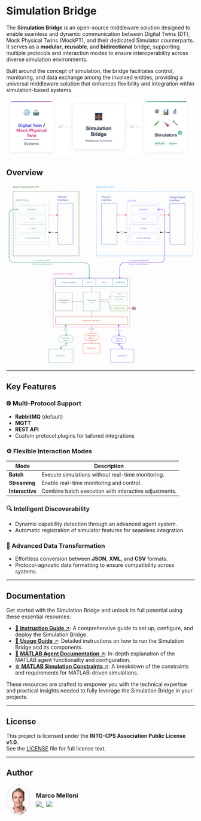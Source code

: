 # Simulation Bridge

The **Simulation Bridge** is an open-source middleware solution designed to enable seamless and dynamic communication between Digital Twins (DT), Mock Physical Twins (MockPT), and their dedicated Simulator counterparts. It serves as a **modular**, **reusable**, and **bidirectional** bridge, supporting multiple protocols and interaction modes to ensure interoperability across diverse simulation environments.

Built around the concept of simulation, the bridge facilitates control, monitoring, and data exchange among the involved entities, providing a universal middleware solution that enhances flexibility and integration within simulation-based systems.

![Project](images/project.png)

## Overview

![Simulation Bridge Architecture](images/software_architecture.png)

---

## Key Features

### 🌐 Multi-Protocol Support

- **RabbitMQ** (default)
- **MQTT**
- **REST API**
- Custom protocol plugins for tailored integrations

### ⚙️ Flexible Interaction Modes

| **Mode**        | **Description**                                       |
| --------------- | ----------------------------------------------------- |
| **Batch**       | Execute simulations without real-time monitoring.     |
| **Streaming**   | Enable real-time monitoring and control.              |
| **Interactive** | Combine batch execution with interactive adjustments. |

### 🔍 Intelligent Discoverability

- Dynamic capability detection through an advanced agent system.
- Automatic registration of simulator features for seamless integration.

### 🔄 Advanced Data Transformation

- Effortless conversion between **JSON**, **XML**, and **CSV** formats.
- Protocol-agnostic data formatting to ensure compatibility across systems.

---

## Documentation

Get started with the Simulation Bridge and unlock its full potential using these essential resources:

- [📘 **Instruction Guide** ↗](INSTRUCTION.md): A comprehensive guide to set up, configure, and deploy the Simulation Bridge.
- [🚀 **Usage Guide** ↗](USAGE.md): Detailed instructions on how to run the Simulation Bridge and its components.
- [🔗 **MATLAB Agent Documentation** ↗](agents/MATLABagent/README.md): In-depth explanation of the MATLAB agent functionality and configuration.
- [⚙️ **MATLAB Simulation Constraints** ↗](tests/simulations/matlab/README.md): A breakdown of the constraints and requirements for MATLAB-driven simulations.

These resources are crafted to empower you with the technical expertise and practical insights needed to fully leverage the Simulation Bridge in your projects.

---

## License

This project is licensed under the **INTO-CPS Association Public License v1.0**.  
See the [LICENSE](./LICENSE) file for full license text.

---

## Author

<div align="left" style="display: flex; align-items: center; gap: 15px;">
  <img src="images/profile.jpg" width="60" style="border-radius: 50%; border: 2px solid #eee;"/>
  <div>
    <h3 style="margin: 0;">Marco Melloni</h3>
    <div style="margin-top: 5px;">
      <a href="https://www.linkedin.com/in/marco-melloni/">
        <img src="https://img.shields.io/badge/LinkedIn-Connect-blue?style=flat-square&logo=linkedin"/>
      </a>
      <a href="https://github.com/marcomelloni" style="margin-left: 8px;">
        <img src="https://img.shields.io/badge/GitHub-Profile-black?style=flat-square&logo=github"/>
      </a>
    </div>
  </div>
</div>
